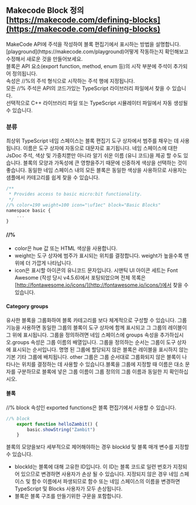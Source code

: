 ## Makecode Block 정의 [https://makecode.com/defining-blocks](https://makecode.com/defining-blocks)
<p>
 MakeCode API에 주석을 작성하여 블록 편집기에서 표시하는 방법을 설명합니다.<br>
 [playground](https://makecode.com/playground)어떻게 작동하는지 확인해보고 수정해서 새로운 것을 만들어보세요.<br>
 블록은 API 요소(export function, method, enum 등)의 시작 부분에 주석이 추가되어 정의됩니다.<br>
 속성은 //%의 주석 형식으로 시작하는 주석 행에 지정됩니다. <br>
 모든 //% 주석은 API의 코드가있는 TypeScript 라이브러리 파일에서 찾을 수 있습니다.<br>
 선택적으로 C++ 라이브러리 파일 또는 TypeScript 시뮬레이터 파일에서 자동 생성될 수 있습니다.
</p>

### 분류
최상위 TypeScript 네임 스페이스는 블록 편집기 도구 상자에서 범주를 채우는 데 사용됩니다. 이름은 도구 상자에 자동으로 대문자로 표기됩니다. 네임 스페이스에 대한 JsDoc 주석, 색상 및 가중치뿐만 아니라 알기 쉬운 이름 (유니 코드)을 제공 할 수도 있습니다. 블록의 모양과 가독성에 큰 영향을주기 때문에 신중하게 색상을 선택하는 것이 좋습니다. 동일한 네임 스페이스 내의 모든 블록은 동일한 색상을 사용하므로 사용자는 샘플에서 카테고리를 쉽게 찾을 수 있습니다.

```javascript
/**
 * Provides access to basic micro:bit functionality.
 */
//% color=190 weight=100 icon="\uf1ec" block="Basic Blocks"
namespace basic {
    ...
}
```
#### //% 
* color은 hue 값 또는 HTML 색상을 사용합니다.
* weight는 도구 상자에 범주가 표시되는 위치를 결정합니다. weight가 높을수록 맨 위에 더 가깝게 나타납니다. 
* icon은 표시할 아이콘의 유니코드 문자입니다. 시맨틱 UI 아이콘 세트는 Font Awesome (작성 당시 v4.5.6)에서 포팅되었으며 전체 목록은 [http://fontawesome.io/icons/](http://fontawesome.io/icons/)에서 찾을 수 있습니다.


#### Category groups
유사한 블록을 그룹화하여 블록 카테고리를 보다 체계적으로 구성할 수 있습니다. 그룹 기능을 사용하면 동일한 그룹의 블록이 도구 상자에 함께 표시되고 그 그룹의 레이블이 그 위에 표시됩니다. 그룹을 정의하려면 네임 스페이스에 groups 속성을 추가하십시오.groups 속성은 그룹 이름의 배열입니다. 그룹을 정의하는 순서는 그룹이 도구 상자에 표시되는 순서입니다. 명명 된 그룹에 할당되지 않은 블록은 레이블을 표시하지 않는 기본 기타 그룹에 배치됩니다. 
other 그룹은 그룹 순서대로 그룹화되지 않은 블록이 나타나는 위치를 결정하는 데 사용할 수 있습니다.블록을 그룹에 지정할 때 이름은 대소 문자를 구분하므로 블록에 넣은 그룹 이름이 그룹 정의의 그룹 이름과 동일한 지 확인하십시오.

#### 블록
//% block 속성인 exported functions은 블록 편집기에서 사용할 수 있습니다. 
```javascript
//% block
    export function helloZambit() {
        basic.showString("Zambit")
    }
```
블록의 모양을보다 세부적으로 제어해야하는 경우 blockId 및 블록 매개 변수를 지정할 수 있습니다.

* blockId는 블록에 대해 고유한 ID입니다. 이 ID는 블록 코드로 일련 번호가 지정되어 있으므로 변경하면 사용자가 손상 될 수 있습니다. 지정되지 않은 경우 네임 스페이스 및 함수 이름에서 파생되므로 함수 또는 네임 스페이스의 이름을 변경하면 TypeScript 및 Blocks 사용자가 모두 손상됩니다. 
* 블록은 블록 구조를 만들기위한 구문을 포함합니다.
